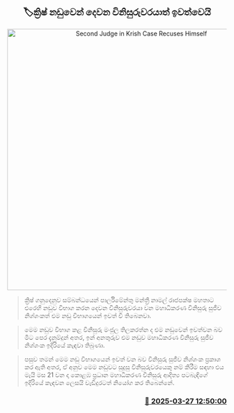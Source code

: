 <p align='center'><b><h2 align='center' title='Second Judge in Krish Case Recuses Himself'>🏷ක්‍රිෂ් නඩුවෙන් දෙවන විනිසුරුවරයාත් ඉවත්වෙයි
</h2></b></p>
<p align='center'><img src='https://helakuru.sgp1.cdn.digitaloceanspaces.com/esana/images/lib/court-gg.jpg' width='600' alt='Second Judge in Krish Case Recuses Himself'></p>

> ක්‍රිෂ් ගනුදෙනුව සම්බන්ධයෙන් පාර්ලිමේන්තු මන්ත්‍රී නාමල් රාජපක්ෂ මහතාට එරෙහි නඩුව විභාග කරන දෙවන විනිසුරුවරයා වන මහාධිකරණ විනිසුරු සුජීව නිශ්ශංකත් එම නඩු විභාගයෙන් ඉවත් වී තිබෙනවා.

> මෙම නඩුව විභාග කළ විනිසුරු මංජුල තිලකරත්න ද එම නඩුවෙන් ඉවත්වන බව මීට පෙර දැනුම්දුන් අතර, ඉන් අනතුරුව එම නඩුව මහාධිකරණ විනිසුරු සුජීව නිශ්ශංක ඉදිරියේ කැඳවා තිබුණා.

> පසුව තමන් මෙම නඩු විභාගයෙන් ඉවත් වන බව විනිසුරු සුජීව නිශ්ශංක ප්‍රකාශ කර ඇති අතර, ඒ අනුව මෙම නඩුවට සුදුසු විනිසුරුවරයෙකු නම් කිරීම සඳහා එය මැයි මස 21 වන දා කොළඹ ප්‍රධාන මහාධිකරණ විනිසුරු ආදිත්‍ය පටබැඳිගේ ඉදිරියේ කැඳවන ලෙසයි වැඩිදුරටත් නියෝග කර තිබෙන්නේ.



<h3 align='right'><a href='https://www.helakuru.lk/esana/p/108690/'>📅 2025-03-27 12:50:00</a></h3>

